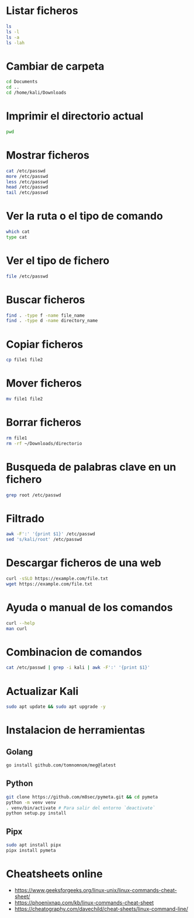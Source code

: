 # Listar ficheros

```bash
ls
ls -l
ls -a
ls -lah
```

# Cambiar de carpeta

```bash
cd Documents
cd ..
cd /home/kali/Downloads
```

# Imprimir el directorio actual

```bash
pwd
```

# Mostrar ficheros

```bash
cat /etc/passwd
more /etc/passwd
less /etc/passwd
head /etc/passwd
tail /etc/passwd
```

# Ver la ruta o el tipo de comando

```bash
which cat
type cat
```

# Ver el tipo de fichero

```bash
file /etc/passwd
```

# Buscar ficheros

```bash
find . -type f -name file_name
find . -type d -name directory_name
```

# Copiar ficheros

```bash
cp file1 file2
```

# Mover ficheros

```bash
mv file1 file2
```

# Borrar ficheros

```bash
rm file1
rm -rf ~/Downloads/directorio
```

# Busqueda de palabras clave en un fichero

```bash
grep root /etc/passwd
```

# Filtrado

```bash
awk -F':' '{print $1}' /etc/passwd
sed 's/kali/root' /etc/passwd
```

# Descargar ficheros de una web

```bash
curl -sSLO https://example.com/file.txt
wget https://example.com/file.txt
```

# Ayuda o manual de los comandos

```bash
curl --help
man curl
```

# Combinacion de comandos

```bash
cat /etc/passwd | grep -i kali | awk -F':' '{print $1}'
```

# Actualizar Kali

```bash
sudo apt update && sudo apt upgrade -y
```

# Instalacion de herramientas

## Golang

```bash
go install github.com/tomnomnom/meg@latest
```

## Python

```bash
git clone https://github.com/m8sec/pymeta.git && cd pymeta
python -m venv venv
. venv/bin/activate # Para salir del entorno `deactivate`
python setup.py install
```

## Pipx

```bash
sudo apt install pipx
pipx install pymeta
```

# Cheatsheets online

- https://www.geeksforgeeks.org/linux-unix/linux-commands-cheat-sheet/
- https://phoenixnap.com/kb/linux-commands-cheat-sheet
- https://cheatography.com/davechild/cheat-sheets/linux-command-line/
